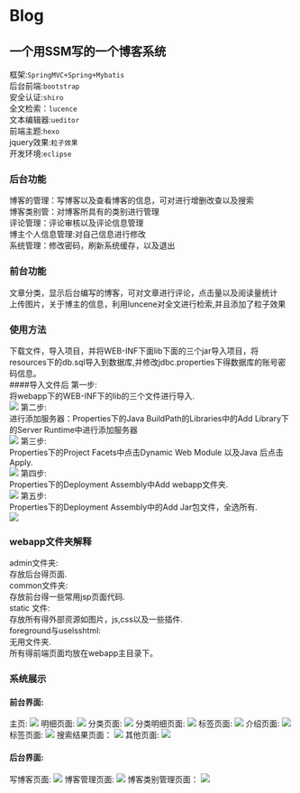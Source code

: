 # Blog
## 一个用SSM写的一个博客系统
框架:`SpringMVC+Spring+Mybatis`<br>
后台前端:`bootstrap`<br>
安全认证:`shiro`<br>
全文检索：`lucence`<br>
文本编辑器:`ueditor`<br>
前端主题:`hexo`<br>
jquery效果:`粒子效果`<br>
开发环境:`eclipse`<br>
### 后台功能
博客的管理：写博客以及查看博客的信息，可对进行增删改查以及搜索<br>
博客类别管：对博客所具有的类别进行管理<br>
评论管理：评论审核以及评论信息管理<br>
博主个人信息管理:对自己信息进行修改<br>
系统管理：修改密码，刷新系统缓存，以及退出
### 前台功能
文章分类，显示后台编写的博客，可对文章进行评论，点击量以及阅读量统计<br>
上传图片，关于博主的信息，利用luncene对全文进行检索,并且添加了粒子效果<br>
### 使用方法
下载文件，导入项目，并将WEB-INF下面lib下面的三个jar导入项目，将resources下的db.sql导入到数据库,并修改jdbc.properties下得数据库的账号密码信息。<br>
####导入文件后
第一步:<br>
将webapp下的WEB-INF下的lib的三个文件进行导入.<br>
![](https://github.com/SinceNovember/Blog/blob/master/backgroundimage/1.png)
第二步:<br>
进行添加服务器：Properties下的Java BuildPath的Libraries中的Add Library下的Server Runtime中进行添加服务器<br>
![](https://github.com/SinceNovember/Blog/blob/master/backgroundimage/2.png)
第三步:<br>
Properties下的Project Facets中点击Dynamic Web Module 以及Java 后点击Apply.<br>
![](https://github.com/SinceNovember/Blog/blob/master/backgroundimage/3.png)
第四步:<br>
Properties下的Deployment Assembly中Add webapp文件夹.<br>
![](https://github.com/SinceNovember/Blog/blob/master/backgroundimage/4.png)
第五步:<br>
Properties下的Deployment Assembly中的Add Jar包文件，全选所有.<br>
![](https://github.com/SinceNovember/Blog/blob/master/backgroundimage/5.png)
### webapp文件夹解释
admin文件夹:<br>
存放后台得页面.<br>
common文件夹:<br>
存放前台得一些常用jsp页面代码.<br>
static 文件:<br>
存放所有得外部资源如图片，js,css以及一些插件.<br>
foreground与uselsshtml:<br>
无用文件夹.<br>
所有得前端页面均放在webapp主目录下。<br>
### 系统展示
#### 前台界面:
主页:
![](https://github.com/SinceNovember/Blog/blob/master/backgroundimage/index.png)
明细页面:
![](https://github.com/SinceNovember/Blog/blob/master/backgroundimage/detail.png)
分类页面:
![](https://github.com/SinceNovember/Blog/blob/master/backgroundimage/category.png)
分类明细页面:
![](https://github.com/SinceNovember/Blog/blob/master/backgroundimage/categories.png)
标签页面:
![](https://github.com/SinceNovember/Blog/blob/master/backgroundimage/tags.png)
介绍页面:
![](https://github.com/SinceNovember/Blog/blob/master/backgroundimage/about.png)
标签页面:
![](https://github.com/SinceNovember/Blog/blob/master/backgroundimage/tags.png)
搜索结果页面：
![](https://github.com/SinceNovember/Blog/blob/master/backgroundimage/search.png)
其他页面:
![](https://github.com/SinceNovember/Blog/blob/master/backgroundimage/other.png)
#### 后台界面:
写博客页面:
![](https://github.com/SinceNovember/Blog/blob/master/backgroundimage/writeblog.png)
博客管理页面:
![](https://github.com/SinceNovember/Blog/blob/master/backgroundimage/blogmanager.png)
博客类别管理页面：
![](https://github.com/SinceNovember/Blog/blob/master/backgroundimage/blogtype.png)

